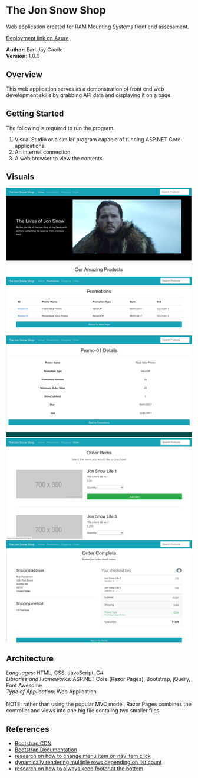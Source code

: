 # The Jon Snow Shop
Web application created for RAM Mounting Systems front end assessment.<br/>

[Deployment link on Azure](https://jonsnowstore.azurewebsites.net/)

**Author**: Earl Jay Caoile <br />
**Version**: 1.0.0

## Overview
This web application serves as a demonstration of front end web 
development skills by grabbing API data and displaying it on a page.

## Getting Started
The following is required to run the program.
1. Visual Studio or a similar program capable of running ASP.NET Core applications.
2. An internet connection.
3. A web browser to view the contents.

## Visuals
![home sample](./wwwroot/assets/JSShop-SS1.JPG) <br />
![promotions](./wwwroot/assets/JSShop-SS2.JPG) <br />
![promotion details](./wwwroot/assets/JSShop-SS3.JPG) <br />
![order index](./wwwroot/assets/JSShop-SS4.JPG) <br />
![order complete](./wwwroot/assets/JSShop-SS5.JPG) <br />

## Architecture
*Languages*: HTML, CSS, JavaScript, C# <br />
*Libraries and Frameworks*: ASP.NET Core (Razor Pages), Bootstrap, jQuery, Font Awesome <br />
*Type of Application*: Web Application <br /> <br />
NOTE: rather than using the popular MVC model, Razor Pages combines the controller 
and views into one big file contaiing two smaller files. <br />

## References
- [Bootstrap CDN](https://www.bootstrapcdn.com/)
- [Bootstrap Documentation](https://getbootstrap.com/docs/4.1/getting-started/introduction/)
- [research on how to change menu item on nav item click](https://stackoverflow.com/questions/41660461/add-active-class-to-section-of-menu)
- [dynamically rendering multiple rows depending on list count](https://www.jerriepelser.com/blog/approaches-when-rendering-list-using-bootstrap-grid-system/)
- [research on how to always keep footer at the bottom](https://css-tricks.com/couple-takes-sticky-footer/)